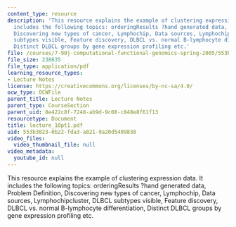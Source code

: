 ```yaml
---
content_type: resource
description: 'This resource explains the example of clustering expression data. It
  includes the following topics: orderingResults ?hand generated data, Problem Definition,
  Discovering new types of cancer, Lymphochip, Data sources, Lymphochipcluster, DLBCL
  subtypes visible, Feature discovery, DLBCL vs. normal B-lymphocyte differentiation,
  Distinct DLBCL groups by gene expression profiling etc.'
file: /courses/7-90j-computational-functional-genomics-spring-2005/553b30230b22fda3a8219a20d5409838_lecture_10pt1.pdf
file_size: 238635
file_type: application/pdf
learning_resource_types:
- Lecture Notes
license: https://creativecommons.org/licenses/by-nc-sa/4.0/
ocw_type: OCWFile
parent_title: Lecture Notes
parent_type: CourseSection
parent_uid: 8e422c8f-7248-ab9d-9c08-c848e8f61f13
resourcetype: Document
title: lecture_10pt1.pdf
uid: 553b3023-0b22-fda3-a821-9a20d5409838
video_files:
  video_thumbnail_file: null
video_metadata:
  youtube_id: null
---
```

This resource explains the example of clustering expression data. It includes the following topics: orderingResults ?hand generated data, Problem Definition, Discovering new types of cancer, Lymphochip, Data sources, Lymphochipcluster, DLBCL subtypes visible, Feature discovery, DLBCL vs. normal B-lymphocyte differentiation, Distinct DLBCL groups by gene expression profiling etc.